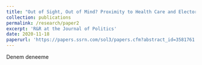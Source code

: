 ```yaml
---
title: "Out of Sight, Out of Mind? Proximity to Health Care and Electoral Outcomes"
collection: publications
permalink: /research/paper2
excerpt: 'R&R at the Journal of Politics'
date: 2020-11-18
paperurl: 'https://papers.ssrn.com/sol3/papers.cfm?abstract_id=3581761'
---
```


Denem deneeme